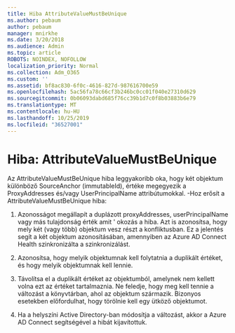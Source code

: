 ```yaml
---
title: Hiba AttributeValueMustBeUnique
ms.author: pebaum
author: pebaum
manager: mnirkhe
ms.date: 3/20/2018
ms.audience: Admin
ms.topic: article
ROBOTS: NOINDEX, NOFOLLOW
localization_priority: Normal
ms.collection: Adm_O365
ms.custom: ''
ms.assetid: bf8ac830-6f0c-4616-827d-987616700e59
ms.openlocfilehash: 5ac56fa78c66cf3b246bc0cc01f040e27310d629
ms.sourcegitcommit: 0b06093dabd685f76cc39b1d7c0f8b03883b6e79
ms.translationtype: MT
ms.contentlocale: hu-HU
ms.lasthandoff: 10/25/2019
ms.locfileid: "36527001"
---
```

# <a name="error-attributevaluemustbeunique"></a>Hiba: AttributeValueMustBeUnique

Az AttributeValueMustBeUnique hiba leggyakoribb oka, hogy két objektum különböző SourceAnchor (immutableId), értéke megegyezik a ProxyAddresses és/vagy UserPrincipalName attribútumokkal. -Hoz erősít a AttributeValueMustBeUnique hiba:
  
1. Azonosságot megállapít a duplázott proxyAddresses, userPrincipalName vagy más tulajdonság érték amit ' okozás a hiba. Azt is azonosítsa, hogy mely két (vagy több) objektum vesz részt a konfliktusban. Ez a jelentés segít a két objektum azonosításában, amennyiben az Azure AD Connect Health szinkronizálta a szinkronizálást.
    
2. Azonosítsa, hogy melyik objektumnak kell folytatnia a duplikált értéket, és hogy melyik objektumnak kell lennie.
    
3. Távolítsa el a duplikált értéket az objektumból, amelynek nem kellett volna ezt az értéket tartalmaznia. Ne feledje, hogy meg kell tennie a változást a könyvtárban, ahol az objektum származik. Bizonyos esetekben előfordulhat, hogy törölnie kell egy ütköző objektumot.
    
4. Ha a helyszíni Active Directory-ban módosítja a változást, akkor a Azure AD Connect segítségével a hibát kijavítottuk.
    

